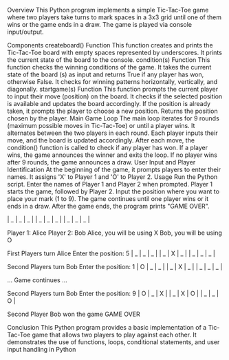 Overview
This Python program implements a simple Tic-Tac-Toe game where two players take turns to mark spaces in a 3x3 grid until one of them wins or the game ends in a draw. The game is played via console input/output.

Components
createboard() Function
This function creates and prints the Tic-Tac-Toe board with empty spaces represented by underscores.
It prints the current state of the board to the console.
condition(s) Function
This function checks the winning conditions of the game.
It takes the current state of the board (s) as input and returns True if any player has won, otherwise False.
It checks for winning patterns horizontally, vertically, and diagonally.
startgame(s) Function
This function prompts the current player to input their move (position) on the board.
It checks if the selected position is available and updates the board accordingly.
If the position is already taken, it prompts the player to choose a new position.
Returns the position chosen by the player.
Main Game Loop
The main loop iterates for 9 rounds (maximum possible moves in Tic-Tac-Toe) or until a player wins.
It alternates between the two players in each round.
Each player inputs their move, and the board is updated accordingly.
After each move, the condition() function is called to check if any player has won.
If a player wins, the game announces the winner and exits the loop.
If no player wins after 9 rounds, the game announces a draw.
User Input and Player Identification
At the beginning of the game, it prompts players to enter their names.
It assigns 'X' to Player 1 and 'O' to Player 2.
Usage
Run the Python script.
Enter the names of Player 1 and Player 2 when prompted.
Player 1 starts the game, followed by Player 2.
Input the position where you want to place your mark (1 to 9).
The game continues until one player wins or it ends in a draw.
After the game ends, the program prints "GAME OVER".


| _ | _ | _ |
| _ | _ | _ |
| _ | _ | _ |

Player 1: Alice
Player 2: Bob
Alice, you will be using X
Bob, you will be using O

First Players turn Alice
Enter the position: 5
| _ | _ | _ |
| _ | X | _ |
| _ | _ | _ |

Second Players turn Bob
Enter the position: 1
| O | _ | _ |
| _ | X | _ |
| _ | _ | _ |

... Game continues ...

Second Players turn Bob
Enter the position: 9
| O | _ | X |
| _ | X | O |
| _ | _ | O |

Second Player Bob won the game
GAME OVER


Conclusion
This Python program provides a basic implementation of a Tic-Tac-Toe game that allows two players to play against each other. It demonstrates the use of functions, loops, conditional statements, and user input handling in Python
